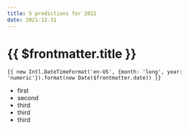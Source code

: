 ```yaml
---
title: 5 predictions for 2022
date: 2021-12-31
---
```

# {{ $frontmatter.title }}

`{{ new Intl.DateTimeFormat('en-US', {month: 'long', year: 'numeric'}).format(new Date($frontmatter.date)) }}`

- first
- second
- third
- third
- third

